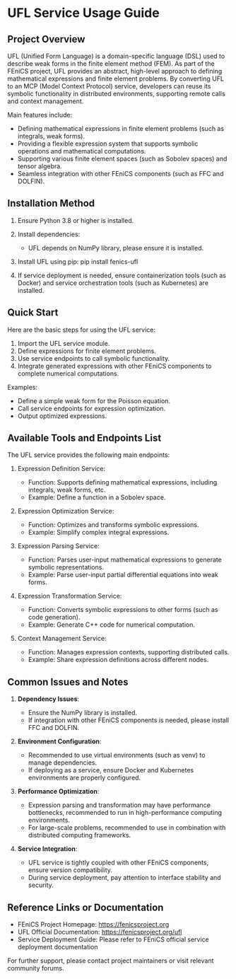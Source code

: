 # UFL Service Usage Guide

## Project Overview

UFL (Unified Form Language) is a domain-specific language (DSL) used to describe weak forms in the finite element method (FEM). As part of the FEniCS project, UFL provides an abstract, high-level approach to defining mathematical expressions and finite element problems. By converting UFL to an MCP (Model Context Protocol) service, developers can reuse its symbolic functionality in distributed environments, supporting remote calls and context management.

Main features include:
- Defining mathematical expressions in finite element problems (such as integrals, weak forms).
- Providing a flexible expression system that supports symbolic operations and mathematical computations.
- Supporting various finite element spaces (such as Sobolev spaces) and tensor algebra.
- Seamless integration with other FEniCS components (such as FFC and DOLFIN).

## Installation Method

1. Ensure Python 3.8 or higher is installed.
2. Install dependencies:
   - UFL depends on NumPy library, please ensure it is installed.
3. Install UFL using pip:
   pip install fenics-ufl

4. If service deployment is needed, ensure containerization tools (such as Docker) and service orchestration tools (such as Kubernetes) are installed.

## Quick Start

Here are the basic steps for using the UFL service:

1. Import the UFL service module.
2. Define expressions for finite element problems.
3. Use service endpoints to call symbolic functionality.
4. Integrate generated expressions with other FEniCS components to complete numerical computations.

Examples:
- Define a simple weak form for the Poisson equation.
- Call service endpoints for expression optimization.
- Output optimized expressions.

## Available Tools and Endpoints List

The UFL service provides the following main endpoints:

1. Expression Definition Service:
   - Function: Supports defining mathematical expressions, including integrals, weak forms, etc.
   - Example: Define a function in a Sobolev space.

2. Expression Optimization Service:
   - Function: Optimizes and transforms symbolic expressions.
   - Example: Simplify complex integral expressions.

3. Expression Parsing Service:
   - Function: Parses user-input mathematical expressions to generate symbolic representations.
   - Example: Parse user-input partial differential equations into weak forms.

4. Expression Transformation Service:
   - Function: Converts symbolic expressions to other forms (such as code generation).
   - Example: Generate C++ code for numerical computation.

5. Context Management Service:
   - Function: Manages expression contexts, supporting distributed calls.
   - Example: Share expression definitions across different nodes.

## Common Issues and Notes

1. **Dependency Issues**:
   - Ensure the NumPy library is installed.
   - If integration with other FEniCS components is needed, please install FFC and DOLFIN.

2. **Environment Configuration**:
   - Recommended to use virtual environments (such as venv) to manage dependencies.
   - If deploying as a service, ensure Docker and Kubernetes environments are properly configured.

3. **Performance Optimization**:
   - Expression parsing and transformation may have performance bottlenecks, recommended to run in high-performance computing environments.
   - For large-scale problems, recommended to use in combination with distributed computing frameworks.

4. **Service Integration**:
   - UFL service is tightly coupled with other FEniCS components, ensure version compatibility.
   - During service deployment, pay attention to interface stability and security.

## Reference Links or Documentation

- FEniCS Project Homepage: https://fenicsproject.org
- UFL Official Documentation: https://fenicsproject.org/ufl
- Service Deployment Guide: Please refer to FEniCS official service deployment documentation

For further support, please contact project maintainers or visit relevant community forums.